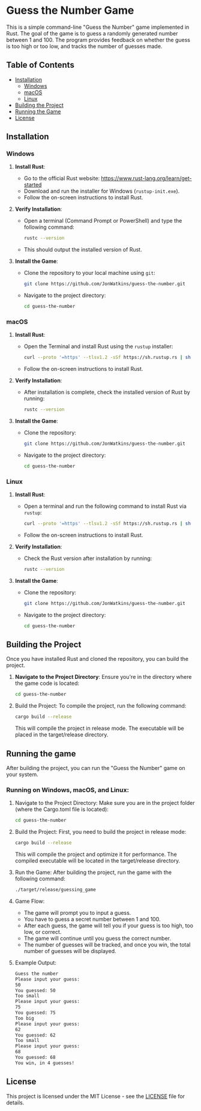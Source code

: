 # Guess the Number Game

This is a simple command-line "Guess the Number" game implemented in Rust. The goal of the game is to guess a randomly generated number between 1 and 100. The program provides feedback on whether the guess is too high or too low, and tracks the number of guesses made.

## Table of Contents

- [Installation](#installation)
  - [Windows](#windows)
  - [macOS](#macos)
  - [Linux](#linux)
- [Building the Project](#building-the-project)
- [Running the Game](#running-the-game)
- [License](#license)

## Installation

### Windows

1. **Install Rust**:
   - Go to the official Rust website: https://www.rust-lang.org/learn/get-started
   - Download and run the installer for Windows (`rustup-init.exe`).
   - Follow the on-screen instructions to install Rust.
   
2. **Verify Installation**:
   - Open a terminal (Command Prompt or PowerShell) and type the following command:
     ```bash
     rustc --version
     ```
   - This should output the installed version of Rust.

3. **Install the Game**:
   - Clone the repository to your local machine using `git`:
     ```bash
     git clone https://github.com/JonWatkins/guess-the-number.git
     ```
   - Navigate to the project directory:
     ```bash
     cd guess-the-number
     ```

### macOS

1. **Install Rust**:
   - Open the Terminal and install Rust using the `rustup` installer:
     ```bash
     curl --proto '=https' --tlsv1.2 -sSf https://sh.rustup.rs | sh
     ```
   - Follow the on-screen instructions to install Rust.

2. **Verify Installation**:
   - After installation is complete, check the installed version of Rust by running:
     ```bash
     rustc --version
     ```

3. **Install the Game**:
   - Clone the repository:
     ```bash
     git clone https://github.com/JonWatkins/guess-the-number.git
     ```
   - Navigate to the project directory:
     ```bash
     cd guess-the-number
     ```

### Linux

1. **Install Rust**:
   - Open a terminal and run the following command to install Rust via `rustup`:
     ```bash
     curl --proto '=https' --tlsv1.2 -sSf https://sh.rustup.rs | sh
     ```
   - Follow the on-screen instructions to install Rust.

2. **Verify Installation**:
   - Check the Rust version after installation by running:
     ```bash
     rustc --version
     ```

3. **Install the Game**:
   - Clone the repository:
     ```bash
     git clone https://github.com/JonWatkins/guess-the-number.git
     ```
   - Navigate to the project directory:
     ```bash
     cd guess-the-number
     ```

## Building the Project

Once you have installed Rust and cloned the repository, you can build the project.

1. **Navigate to the Project Directory**:
   Ensure you're in the directory where the game code is located:
   ```bash
   cd guess-the-number
   ```

2. Build the Project: To compile the project, run the following command:
   ```bash
   cargo build --release
   ```
   This will compile the project in release mode. The executable will be placed in the 
   target/release directory.

## Running the game

After building the project, you can run the "Guess the Number" game on your system.

### Running on Windows, macOS, and Linux:

1. Navigate to the Project Directory: Make sure you are in the project folder 
   (where the Cargo.toml file is located):
   ```bash
   cd guess-the-number
   ```

2. Build the Project: First, you need to build the project in release mode:
   ```bash
   cargo build --release
   ```
   This will compile the project and optimize it for performance. The compiled executable 
   will be located in the target/release directory.

3. Run the Game: After building the project, run the game with the following command:
   ```bash
   ./target/release/guessing_game
   ```

4. Game Flow:
    * The game will prompt you to input a guess.
    * You have to guess a secret number between 1 and 100.
    * After each guess, the game will tell you if your guess is too high, too low, or correct.
    * The game will continue until you guess the correct number.
    * The number of guesses will be tracked, and once you win, the total number of guesses will be displayed.

5. Example Output:
   ```bash
   Guess the number
   Please input your guess:
   50
   You guessed: 50
   Too small
   Please input your guess:
   75
   You guessed: 75
   Too big
   Please input your guess:
   62
   You guessed: 62
   Too small
   Please input your guess:
   68
   You guessed: 68
   You win, in 4 guesses!
   ```


## License

This project is licensed under the MIT License - see the [LICENSE](LICENSE) file for details.
